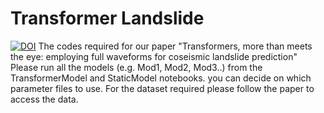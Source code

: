 # Transformer Landslide
[![DOI](https://zenodo.org/badge/743599863.svg)](https://zenodo.org/doi/10.5281/zenodo.10514292)
The codes required for our paper "Transformers, more than meets the eye: employing full waveforms for coseismic landslide prediction"
Please run all the models (e.g. Mod1, Mod2, Mod3..) from the TransformerModel and StaticModel notebooks. you can decide on which parameter files to use. For the dataset required please follow the paper to access the data. 
